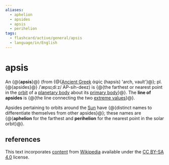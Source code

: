 ```yaml
---
aliases:
  - aphelion
  - apsides
  - apsis
  - perihelion
tags:
  - flashcard/active/general/apsis
  - language/in/English
---
```


# apsis

An {@{__apsis__}@} (from {@{[Ancient Greek](Ancient%20Greek.md) ἁψίς (hapsís) 'arch, vault'}@}; pl. {@{apsides}@} /ˈæpsɪˌdiːz/ AP-sih-deez) is {@{the farthest or nearest point in the [orbit](orbit.md) of a [planetary body](planetary-mass%20object.md) about its [primary body](primary%20body.md)}@}. The __line of apsides__ is {@{the line connecting the two [extreme values](maximum%20and%20minimum.md)}@}.

Apsides pertaining to orbits around the [Sun](Sun.md) have {@{distinct names to differentiate themselves from other apsides}@}; these names are {@{__aphelion__ for the farthest and __perihelion__ for the nearest point in the solar orbit}@}.

## references

This text incorporates [content](https://en.wikipedia.org/wiki/apsis) from [Wikipedia](Wikipedia.md) available under the [CC BY-SA 4.0](https://creativecommons.org/licenses/by-sa/4.0/) license.
